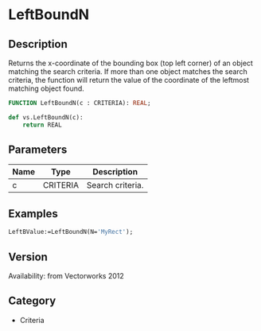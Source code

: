 # LeftBoundN

## Description
Returns the x-coordinate of the bounding box (top left corner) of an object matching the search criteria. If more than one object matches the search criteria, the function will return the value of the coordinate of the leftmost matching object found.

```pascal
FUNCTION LeftBoundN(c : CRITERIA): REAL;
```

```python
def vs.LeftBoundN(c):
    return REAL
```

## Parameters
|Name|Type|Description|
|---|---|---|
|c|CRITERIA|Search criteria.|

## Examples
```pascal
LeftBValue:=LeftBoundN(N='MyRect');
```

## Version
Availability: from Vectorworks 2012

## Category
* Criteria

